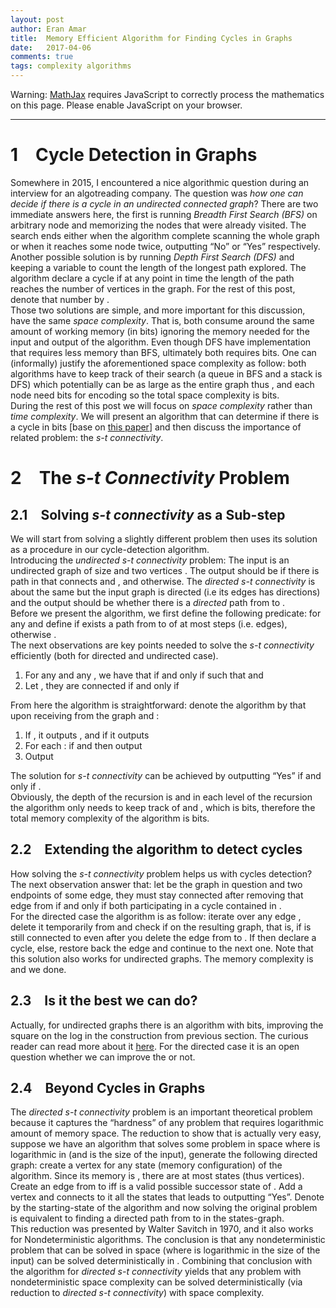```yaml
---
layout: post
author: Eran Amar
title:  Memory Efficient Algorithm for Finding Cycles in Graphs
date:   2017-04-06
comments: true
tags: complexity algorithms
---
```



<script type="math/tex">
\newcommand{\lyxlock}{}
</script>
<noscript>
<div class="warning">
Warning: <a href="http://www.mathjax.org/">MathJax</a> requires JavaScript to correctly process the mathematics on this page. Please enable JavaScript on your browser.
</div><hr>
</hr></noscript>



<h1 class="Section">
<a class="toc" name="toc-Section-1">1</a> Cycle Detection in Graphs 
</h1>
<div class="Unindented">
Somewhere in 2015, I encountered a nice algorithmic question during an interview for an algotreading company. The question was <i>how one can decide if there is a cycle in an undirected connected graph</i>? There are two immediate answers here, the first is running <i>Breadth First Search (BFS)</i> on arbitrary node and memorizing the nodes that were already visited. The search ends either when the algorithm complete scanning the whole graph or when it reaches some node twice, outputting “No” or “Yes” respectively. Another possible solution is by running <i>Depth First Search (DFS)</i> and keeping a variable to count the length of the longest path explored. The algorithm declare a cycle if at any point in time the length of the path reaches the number of vertices in the graph. For the rest of this post, denote that number by <span class="MathJax_Preview"><script type="math/tex">
n
</script>
</span>.
</div>
<div class="Indented">
Those two solutions are simple, and more important for this discussion, have the same <i>space complexity</i>. That is, both consume around the same amount of working memory (in bits) ignoring the memory needed for the input and output of the algorithm. Even though DFS have implementation that requires less memory than BFS, ultimately both requires <span class="MathJax_Preview"><script type="math/tex">
\Omega\left(n\log n\right)
</script>
</span> bits. One can (informally) justify the aforementioned space complexity as follow: both algorithms have to keep track of their search (a queue in BFS and a stack is DFS) which potentially can be as large as the entire graph thus <span class="MathJax_Preview"><script type="math/tex">
\Omega\left(n\right)
</script>
</span>, and each node need <span class="MathJax_Preview"><script type="math/tex">
\Omega\left(\log n\right)
</script>
</span> bits for encoding so the total space complexity is <span class="MathJax_Preview"><script type="math/tex">
\Omega\left(n\log n\right)
</script>
</span> bits.
</div>
<div class="Indented">
During the rest of this post we will focus on <i>space complexity</i> rather than <i>time complexity</i>. We will present an algorithm that can determine if there is a cycle in <span class="MathJax_Preview"><script type="math/tex">
\mathcal{O}\left(\log^{2}n\right)
</script>
</span> bits [base on <a class="URL" href="http://www.sciencedirect.com/science/article/pii/S002200007080006X">this paper</a>] and then discuss the importance of related problem: the <i>s-t connectivity</i>.
</div>
<h1 class="Section">
<a class="toc" name="toc-Section-2">2</a> The <i>s-t Connectivity</i> Problem
</h1>
<h2 class="Subsection">
<a class="toc" name="toc-Subsection-2.1">2.1</a> Solving <i>s-t connectivity</i> as a Sub-step
</h2>
<div class="Unindented">
We will start from solving a slightly different problem then uses its solution as a procedure in our cycle-detection algorithm. 
</div>
<div class="Indented">
Introducing the <i>undirected s-t connectivity</i> problem: The input is an undirected graph <span class="MathJax_Preview"><script type="math/tex">
G=\left(V,E\right)
</script>
</span> of size <span class="MathJax_Preview"><script type="math/tex">
n
</script>
</span> and two vertices <span class="MathJax_Preview"><script type="math/tex">
s,t\in V
</script>
</span>. The output should be <span class="MathJax_Preview"><script type="math/tex">
1
</script>
</span> if there is path in <span class="MathJax_Preview"><script type="math/tex">
G
</script>
</span> that connects <span class="MathJax_Preview"><script type="math/tex">
s
</script>
</span> and <span class="MathJax_Preview"><script type="math/tex">
t
</script>
</span>, and <span class="MathJax_Preview"><script type="math/tex">
0
</script>
</span> otherwise. The <i>directed s-t connectivity</i> is about the same but the input graph is directed (i.e its edges has directions) and the output should be <span class="MathJax_Preview"><script type="math/tex">
1
</script>
</span> whether there is a <i>directed</i> path from <span class="MathJax_Preview"><script type="math/tex">
s
</script>
</span> to <span class="MathJax_Preview"><script type="math/tex">
t
</script>
</span>.
</div>
<div class="Indented">
Before we present the algorithm, we first define the following predicate: for any <span class="MathJax_Preview"><script type="math/tex">
u,v\in V
</script>
</span> and <span class="MathJax_Preview"><script type="math/tex">
k\in\mathbb{N}
</script>
</span> define <span class="MathJax_Preview"><script type="math/tex">
conn\left(u,v;k\right)=1
</script>
</span> if exists a path from <span class="MathJax_Preview"><script type="math/tex">
u
</script>
</span> to <span class="MathJax_Preview"><script type="math/tex">
v
</script>
</span> of at most <span class="MathJax_Preview"><script type="math/tex">
k
</script>
</span> steps (i.e. edges), otherwise <span class="MathJax_Preview"><script type="math/tex">
conn\left(u,v;k\right)=0
</script>
</span>. 
</div>
<div class="Indented">
The next observations are key points needed to solve the <i>s-t connectivity </i>efficiently (both for directed and undirected case).
</div>
<ol>
<li>
For any <span class="MathJax_Preview"><script type="math/tex">
u,v\in V
</script>
</span> and any <span class="MathJax_Preview"><script type="math/tex">
k\in\mathbb{N}
</script>
</span>, we have that <span class="MathJax_Preview"><script type="math/tex">
conn\left(u,v;2^{k}\right)=1
</script>
</span> if and only if <span class="MathJax_Preview"><script type="math/tex">
\exists w\in V
</script>
</span> such that <span class="MathJax_Preview"><script type="math/tex">
conn\left(u,w;2^{k-1}\right)=1
</script>
</span> and <span class="MathJax_Preview"><script type="math/tex">
conn\left(w,v;2^{k-1}\right)=1
</script>
</span>
</li>
<li>
Let <span class="MathJax_Preview"><script type="math/tex">
u,v\in V
</script>
</span>, they are connected if and only if <span class="MathJax_Preview"><script type="math/tex">
conn\left(u,v;2^{\lceil\log n\rceil}\right)=1
</script>
</span>
</li>
</ol>
<div class="Unindented">
From here the algorithm is straightforward: denote the algorithm by <span class="MathJax_Preview"><script type="math/tex">
Alg\left(u,v;2^{k}\right)
</script>
</span> that upon receiving <span class="MathJax_Preview"><script type="math/tex">
u,v
</script>
</span> from the graph <span class="MathJax_Preview"><script type="math/tex">
G=\left(V,E\right)
</script>
</span> and <span class="MathJax_Preview"><script type="math/tex">
k\in\mathbb{N}
</script>
</span>:
</div>
<ol>
<li>
If <span class="MathJax_Preview"><script type="math/tex">
k=0
</script>
</span>, it outputs <span class="MathJax_Preview"><script type="math/tex">
\mathbf{1}_{\left[u=v\right]}
</script>
</span>, and if <span class="MathJax_Preview"><script type="math/tex">
k=1
</script>
</span> it outputs <span class="MathJax_Preview"><script type="math/tex">
\mathbf{1}_{\left[u=v\vee\left(u,v\right)\in E\right]}
</script>
</span>
</li>
<li>
For each <span class="MathJax_Preview"><script type="math/tex">
w\in V
</script>
</span>: if <span class="MathJax_Preview"><script type="math/tex">
Alg\left(u,w;2^{k-1}\right)=1
</script>
</span> and <span class="MathJax_Preview"><script type="math/tex">
Alg\left(w,v;2^{k-1}\right)=1
</script>
</span> then output <span class="MathJax_Preview"><script type="math/tex">
1
</script>
</span>
</li>
<li>
Output <span class="MathJax_Preview"><script type="math/tex">
0
</script>
</span>
</li>
</ol>
<div class="Unindented">
The solution for <i>s-t connectivity</i> can be achieved by outputting “Yes” if and only if <span class="MathJax_Preview"><script type="math/tex">
Alg\left(s,t,2^{\lceil\log n\rceil}\right)=1
</script>
</span>. 
</div>
<div class="Indented">
Obviously, the depth of the recursion is <span class="MathJax_Preview"><script type="math/tex">
\mathcal{O}\left(\log n\right)
</script>
</span> and in each level of the recursion the algorithm only needs to keep track of <span class="MathJax_Preview"><script type="math/tex">
w
</script>
</span> and <span class="MathJax_Preview"><script type="math/tex">
k
</script>
</span>, which is <span class="MathJax_Preview"><script type="math/tex">
\mathcal{O}\left(\log n\right)
</script>
</span> bits, therefore the total memory complexity of the algorithm is <span class="MathJax_Preview"><script type="math/tex">
\mathcal{O}\left(\log^{2}n\right)
</script>
</span> bits.
</div>
<h2 class="Subsection">
<a class="toc" name="toc-Subsection-2.2">2.2</a> Extending the algorithm to detect cycles
</h2>
<div class="Unindented">
How solving the <i>s-t connectivity</i> problem helps us with cycles detection? The next observation answer that: let <span class="MathJax_Preview"><script type="math/tex">
G=\left(V,E\right)
</script>
</span> be the graph in question and <span class="MathJax_Preview"><script type="math/tex">
u,v\in V
</script>
</span> two endpoints of some edge, they must stay connected after removing that edge from <span class="MathJax_Preview"><script type="math/tex">
G
</script>
</span> if and only if both participating in a cycle contained in <span class="MathJax_Preview"><script type="math/tex">
G
</script>
</span>.
</div>
<div class="Indented">
For the directed case the algorithm is as follow: iterate over any edge <span class="MathJax_Preview"><script type="math/tex">
\left(u,v\right)\in E
</script>
</span>, delete it temporarily from <span class="MathJax_Preview"><script type="math/tex">
G
</script>
</span> and check if <span class="MathJax_Preview"><script type="math/tex">
Alg\left(v,u;2^{\lceil\log n\rceil}\right)=1
</script>
</span> on the resulting graph, that is, if <span class="MathJax_Preview"><script type="math/tex">
v
</script>
</span> is still connected to <span class="MathJax_Preview"><script type="math/tex">
u
</script>
</span> even after you delete the edge from <span class="MathJax_Preview"><script type="math/tex">
u
</script>
</span> to <span class="MathJax_Preview"><script type="math/tex">
v
</script>
</span>. If <span class="MathJax_Preview"><script type="math/tex">
Alg\left(v,u;2^{\lceil\log n\rceil}\right)=1
</script>
</span> then declare a cycle, else, restore back the edge and continue to the next one. Note that this solution also works for undirected graphs. The memory complexity is <span class="MathJax_Preview"><script type="math/tex">
\mathcal{O}\left(\log^{2}n\right)+\log n=\mathcal{O}\left(\log^{2}n\right)
</script>
</span> and we done.
</div>
<h2 class="Subsection">
<a class="toc" name="toc-Subsection-2.3">2.3</a> Is it the best we can do?
</h2>
<div class="Unindented">
Actually, for undirected graphs there is an algorithm with <span class="MathJax_Preview"><script type="math/tex">
\mathcal{O}\left(\log n\right)
</script>
</span> bits, improving the square on the log in the construction from previous section. The curious reader can read more about it <a class="URL" href="http://www.cs.cornell.edu/courses/cs682/2008sp/Handouts/Reingold05.pdf">here</a>. For the directed case it is an open question whether we can improve the <span class="MathJax_Preview"><script type="math/tex">
\log^{2}n
</script>
</span> or not.
</div>
<h2 class="Subsection">
<a class="toc" name="toc-Subsection-2.4">2.4</a> Beyond Cycles in Graphs
</h2>
<div class="Unindented">
The <i>directed s-t connectivity </i>problem is an important theoretical problem because it captures the “hardness” of any problem that requires logarithmic amount of memory space. The reduction to show that is actually very easy, suppose we have an algorithm that solves some problem in <span class="MathJax_Preview"><script type="math/tex">
\mathcal{O}\left(s\right)
</script>
</span> space where <span class="MathJax_Preview"><script type="math/tex">
s
</script>
</span> is logarithmic in <span class="MathJax_Preview"><script type="math/tex">
n
</script>
</span> (and <span class="MathJax_Preview"><script type="math/tex">
n
</script>
</span> is the size of the input), generate the following directed graph: create a vertex <span class="MathJax_Preview"><script type="math/tex">
v
</script>
</span> for any state (memory configuration) of the algorithm. Since its memory is <span class="MathJax_Preview"><script type="math/tex">
\mathcal{O}\left(s\right)
</script>
</span>, there are at most <span class="MathJax_Preview"><script type="math/tex">
2^{\mathcal{O}\left(s\right)}=\mathcal{O}\left(poly\left(n\right)\right)
</script>
</span> states (thus vertices). Create an edge from <span class="MathJax_Preview"><script type="math/tex">
u
</script>
</span> to <span class="MathJax_Preview"><script type="math/tex">
v
</script>
</span> iff <span class="MathJax_Preview"><script type="math/tex">
v
</script>
</span> is a valid possible successor state of <span class="MathJax_Preview"><script type="math/tex">
u
</script>
</span>. Add a vertex <span class="MathJax_Preview"><script type="math/tex">
t
</script>
</span> and connects to it all the states that leads to outputting “Yes”. Denote by <span class="MathJax_Preview"><script type="math/tex">
s
</script>
</span> the starting-state of the algorithm and now solving the original problem is equivalent to finding a directed path from <span class="MathJax_Preview"><script type="math/tex">
s
</script>
</span> to <span class="MathJax_Preview"><script type="math/tex">
t
</script>
</span> in the states-graph.
</div>
<div class="Indented">
This reduction was presented by Walter Savitch in 1970, and it also works for Nondeterministic algorithms. The conclusion is that any nondeterministic problem that can be solved in <span class="MathJax_Preview"><script type="math/tex">
\mathcal{O}\left(s\right)
</script>
</span> space (where <span class="MathJax_Preview"><script type="math/tex">
s
</script>
</span> is logarithmic in the size of the input) can be solved deterministically in <span class="MathJax_Preview"><script type="math/tex">
\mathcal{O}\left(s^{2}\right)
</script>
</span>. Combining that conclusion with the algorithm for <i>directed s-t connectivity</i> yields that any problem with nondeterministic <span class="MathJax_Preview"><script type="math/tex">
\mathcal{O}\left(\log n\right)
</script>
</span> space complexity can be solved deterministically (via reduction to <i>directed s-t connectivity</i>) with <span class="MathJax_Preview"><script type="math/tex">
\mathcal{O}\left(\log^{2}n\right)
</script>
</span> space complexity.
</div>
